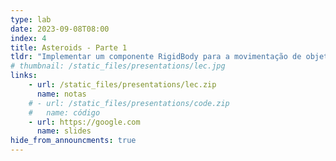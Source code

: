 ```yaml
---
type: lab
date: 2023-09-08T08:00
index: 4
title: Asteroids - Parte 1
tldr: "Implementar um componente RigidBody para a movimentação de objetos rígidos."
# thumbnail: /static_files/presentations/lec.jpg
links: 
    - url: /static_files/presentations/lec.zip
      name: notas
    # - url: /static_files/presentations/code.zip
    #   name: código
    - url: https://google.com
      name: slides
hide_from_announcments: true
---
```

<!-- **Leituras Sugeridas:**
- [Leitura 1](http://example.com)
- [Leitura 2](http://example.com) -->
